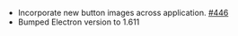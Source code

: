 * Incorporate new button images across application. [#446](https://github.com/chgibb/PHAT/issues/446)
* Bumped Electron version to 1.611